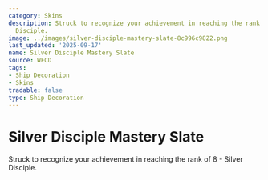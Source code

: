 ```yaml
---
category: Skins
description: Struck to recognize your achievement in reaching the rank of 8 - Silver
  Disciple.
image: ../images/silver-disciple-mastery-slate-8c996c9822.png
last_updated: '2025-09-17'
name: Silver Disciple Mastery Slate
source: WFCD
tags:
- Ship Decoration
- Skins
tradable: false
type: Ship Decoration
---
```


# Silver Disciple Mastery Slate

Struck to recognize your achievement in reaching the rank of 8 - Silver Disciple.

